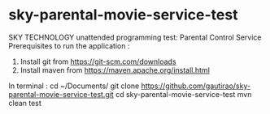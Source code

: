 # sky-parental-movie-service-test
SKY TECHNOLOGY unattended programming test: Parental Control Service
Prerequisites to run the application :
1. Install git from https://git-scm.com/downloads
2. Install maven from https://maven.apache.org/install.html

In terminal :
cd ~/Documents/ 
git clone https://github.com/gautirao/sky-parental-movie-service-test.git
cd sky-parental-movie-service-test
mvn clean test
